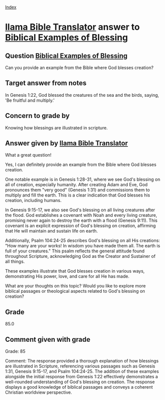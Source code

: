 
[Index](../../index.md)
# [llama Bible Translator](../../answering_models/llama_Bible_Translator.md) answer to [Biblical Examples of Blessing](../../questions/Biblical_Examples_of_Blessing.md)

## Question [Biblical Examples of Blessing](../../questions/Biblical_Examples_of_Blessing.md)
Can you provide an example from the Bible where God blesses creation?

## Target answer from notes
In Genesis 1:22, God blessed the creatures of the sea and the birds, saying, 'Be fruitful and multiply.'

## Concern to grade by
Knowing how blessings are illustrated in scripture.

## Answer given by [llama Bible Translator](../../answering_models/llama_Bible_Translator.md)
What a great question!

Yes, I can definitely provide an example from the Bible where God blesses creation.

One notable example is in Genesis 1:28-31, where we see God's blessing on all of creation, especially humanity. After creating Adam and Eve, God pronounces them "very good" (Genesis 1:31) and commissions them to multiply and fill the earth. This is a clear indication that God blesses his creation, including humans.

In Genesis 9:15-17, we also see God's blessing on all living creatures after the flood. God establishes a covenant with Noah and every living creature, promising never again to destroy the earth with a flood (Genesis 9:11). This covenant is an explicit expression of God's blessing on creation, affirming that He will maintain and sustain life on earth.

Additionally, Psalm 104:24-25 describes God's blessing on all His creations: "How many are your works! In wisdom you have made them all. The earth is full of your creatures." This psalm reflects the general attitude found throughout Scripture, acknowledging God as the Creator and Sustainer of all things.

These examples illustrate that God blesses creation in various ways, demonstrating His power, love, and care for all He has made.

What are your thoughts on this topic? Would you like to explore more biblical passages or theological aspects related to God's blessing on creation?

## Grade
85.0

## Comment given with grade
Grade: 85

Comment: The response provided a thorough explanation of how blessings are illustrated in Scripture, referencing various passages such as Genesis 1:31, Genesis 9:15-17, and Psalm 104:24-25. The addition of these examples alongside the initial response from Genesis 1:22 effectively demonstrates a well-rounded understanding of God's blessing on creation. The response displays a good knowledge of biblical passages and conveys a coherent Christian worldview perspective.
